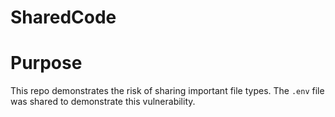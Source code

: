 # SharedCode

# Purpose

This repo demonstrates the risk of sharing important file types. The `.env` file was shared to demonstrate this vulnerability.

